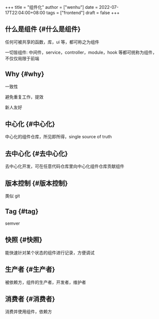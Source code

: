 +++
title = "组件化"
author = ["wenhu"]
date = 2022-07-17T22:04:00+08:00
tags = ["frontend"]
draft = false
+++

## 什么是组件 {#什么是组件}

任何可被共享的函数，库，ui 等，都可称之为组件

一切皆组件: 中间件，service，controller，module，hook 等都可统称为组件，不仅仅局限于前端


## Why {#why}

一致性

避免重复工作，提效

新人友好


## 中心化 {#中心化}

中心化的组件仓库，所见即所得，single source of truth


## 去中心化 {#去中心化}

去中心化开发，可在任意代码仓库里向中心化组件仓库贡献组件


## 版本控制 {#版本控制}

类似 git


## Tag {#tag}

semver


## 快照 {#快照}

能快速针对某个状态的组件进行记录，方便调试


## 生产者 {#生产者}

被依赖方，组件的生产者，开发者，维护者


## 消费者 {#消费者}

消费并使用组件，依赖方
